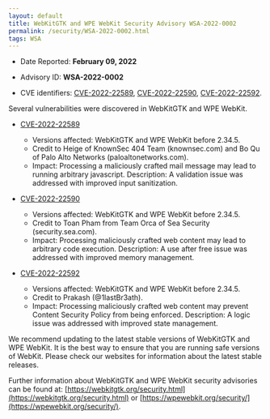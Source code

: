 ```yaml
---
layout: default
title: WebKitGTK and WPE WebKit Security Advisory WSA-2022-0002
permalink: /security/WSA-2022-0002.html
tags: WSA
---
```


* Date Reported: **February 09, 2022**

* Advisory ID: **WSA-2022-0002**

* CVE identifiers: [CVE-2022-22589](#CVE-2022-22589), [CVE-2022-22590](#CVE-2022-22590),
  [CVE-2022-22592](#CVE-2022-22592).


Several vulnerabilities were discovered in WebKitGTK and WPE WebKit.

* <a name="CVE-2022-22589" href="https://cve.mitre.org/cgi-bin/cvename.cgi?name=CVE-2022-22589">CVE-2022-22589</a>
  * Versions affected: WebKitGTK and WPE WebKit before 2.34.5.
  * Credit to Heige of KnownSec 404 Team (knownsec.com) and Bo Qu of
    Palo Alto Networks (paloaltonetworks.com).
  * Impact: Processing a maliciously crafted mail message may lead to
    running arbitrary javascript. Description: A validation issue was
    addressed with improved input sanitization.

* <a name="CVE-2022-22590" href="https://cve.mitre.org/cgi-bin/cvename.cgi?name=CVE-2022-22590">CVE-2022-22590</a>
  * Versions affected: WebKitGTK and WPE WebKit before 2.34.5.
  * Credit to Toan Pham from Team Orca of Sea Security
    (security.sea.com).
  * Impact: Processing maliciously crafted web content may lead to
    arbitrary code execution. Description: A use after free issue was
    addressed with improved memory management.

* <a name="CVE-2022-22592" href="https://cve.mitre.org/cgi-bin/cvename.cgi?name=CVE-2022-22592">CVE-2022-22592</a>
  * Versions affected: WebKitGTK and WPE WebKit before 2.34.5.
  * Credit to Prakash (@1lastBr3ath).
  * Impact: Processing maliciously crafted web content may prevent
    Content Security Policy from being enforced. Description: A logic
    issue was addressed with improved state management.


We recommend updating to the latest stable versions of WebKitGTK and WPE
WebKit. It is the best way to ensure that you are running safe versions
of WebKit. Please check our websites for information about the latest
stable releases.

Further information about WebKitGTK and WPE WebKit security advisories can be found at:
[https://webkitgtk.org/security.html](https://webkitgtk.org/security.html) or [https://wpewebkit.org/security/](https://wpewebkit.org/security/).
